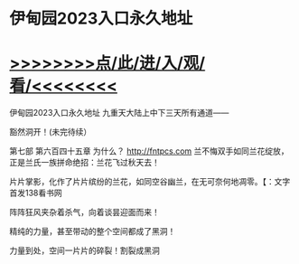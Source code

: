 # 伊甸园2023入口永久地址

# <a href="https://github.com/verttd/lkjh/issues/1">>>>>>>>>点/此/进/入/观/看/<<<<<<<<</a>

伊甸园2023入口永久地址
九重天大陆上中下三天所有通道——

豁然洞开！(未完待续）

第七部 第六百四十五章 为什么？
http://fntpcs.com
兰不悔双手如同兰花绽放，正是兰氏一族拼命绝招：兰花飞过秋天去！

片片掌影，化作了片片缤纷的兰花，如同空谷幽兰，在无可奈何地凋零。【：文字首发138看书网

阵阵狂风夹杂着杀气，向着谈昙迎面而来！

精纯的力量，甚至带动的整个空间都成了黑洞！

力量到处，空间一片片的碎裂！割裂成黑洞
